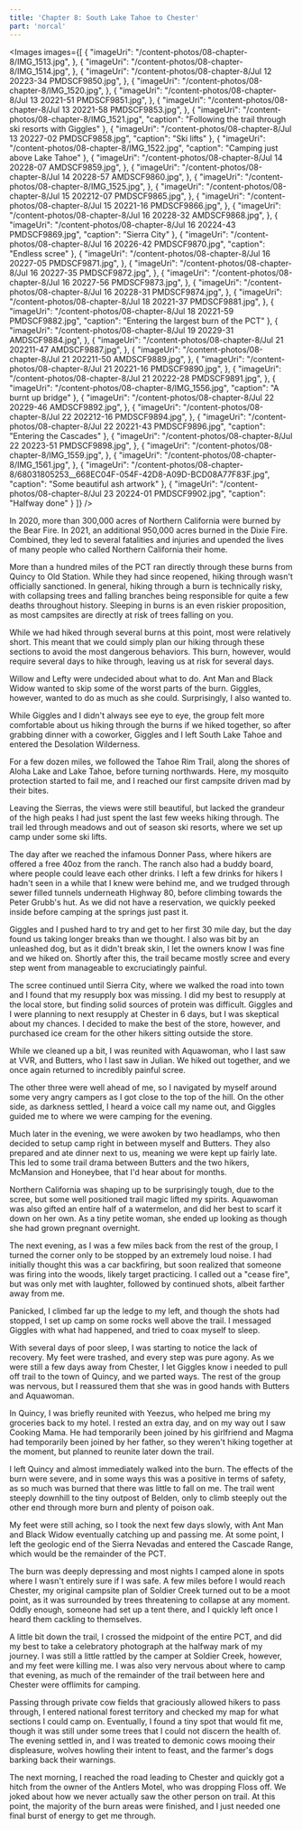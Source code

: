 ```yaml
---
title: 'Chapter 8: South Lake Tahoe to Chester'
part: 'norcal'
---
```


<script lang="ts">
import Images from '$lib/components/Images.svelte';
</script>

<Images images={[
{
"imageUri": "/content-photos/08-chapter-8/IMG_1513.jpg",
},
{
"imageUri": "/content-photos/08-chapter-8/IMG_1514.jpg",
},
{
"imageUri": "/content-photos/08-chapter-8/Jul 12 20223-34 PMDSCF9850.jpg",
},
{
"imageUri": "/content-photos/08-chapter-8/IMG_1520.jpg",
},
{
"imageUri": "/content-photos/08-chapter-8/Jul 13 20221-51 PMDSCF9851.jpg",
},
{
"imageUri": "/content-photos/08-chapter-8/Jul 13 20221-58 PMDSCF9853.jpg",
},
{
"imageUri": "/content-photos/08-chapter-8/IMG_1521.jpg",
"caption": "Following the trail through ski resorts with Giggles"
},
{
"imageUri": "/content-photos/08-chapter-8/Jul 13 20227-02 PMDSCF9858.jpg",
"caption": "Ski lifts"
},
{
"imageUri": "/content-photos/08-chapter-8/IMG_1522.jpg",
"caption": "Camping just above Lake Tahoe"
},
{
"imageUri": "/content-photos/08-chapter-8/Jul 14 20228-07 AMDSCF9859.jpg",
},
{
"imageUri": "/content-photos/08-chapter-8/Jul 14 20228-57 AMDSCF9860.jpg",
},
{
"imageUri": "/content-photos/08-chapter-8/IMG_1525.jpg",
},
{
"imageUri": "/content-photos/08-chapter-8/Jul 15 202212-07 PMDSCF9865.jpg",
},
{
"imageUri": "/content-photos/08-chapter-8/Jul 15 20221-16 PMDSCF9866.jpg",
},
{
"imageUri": "/content-photos/08-chapter-8/Jul 16 20228-32 AMDSCF9868.jpg",
},
{
"imageUri": "/content-photos/08-chapter-8/Jul 16 20224-43 PMDSCF9869.jpg",
"caption": "Sierra City"
},
{
"imageUri": "/content-photos/08-chapter-8/Jul 16 20226-42 PMDSCF9870.jpg",
"caption": "Endless scree"
},
{
"imageUri": "/content-photos/08-chapter-8/Jul 16 20227-05 PMDSCF9871.jpg",
},
{
"imageUri": "/content-photos/08-chapter-8/Jul 16 20227-35 PMDSCF9872.jpg",
},
{
"imageUri": "/content-photos/08-chapter-8/Jul 16 20227-56 PMDSCF9873.jpg",
},
{
"imageUri": "/content-photos/08-chapter-8/Jul 16 20228-31 PMDSCF9874.jpg",
},
{
"imageUri": "/content-photos/08-chapter-8/Jul 18 20221-37 PMDSCF9881.jpg",
},
{
"imageUri": "/content-photos/08-chapter-8/Jul 18 20221-59 PMDSCF9882.jpg",
"caption": "Entering the largest burn of the PCT"
},
{
"imageUri": "/content-photos/08-chapter-8/Jul 19 20229-31 AMDSCF9884.jpg",
},
{
"imageUri": "/content-photos/08-chapter-8/Jul 21 202211-47 AMDSCF9887.jpg",
},
{
"imageUri": "/content-photos/08-chapter-8/Jul 21 202211-50 AMDSCF9889.jpg",
},
{
"imageUri": "/content-photos/08-chapter-8/Jul 21 20221-16 PMDSCF9890.jpg",
},
{
"imageUri": "/content-photos/08-chapter-8/Jul 21 20222-28 PMDSCF9891.jpg",
},
{
"imageUri": "/content-photos/08-chapter-8/IMG_1556.jpg",
"caption": "A burnt up bridge"
},
{
"imageUri": "/content-photos/08-chapter-8/Jul 22 20229-46 AMDSCF9892.jpg",
},
{
"imageUri": "/content-photos/08-chapter-8/Jul 22 202212-16 PMDSCF9894.jpg",
},
{
"imageUri": "/content-photos/08-chapter-8/Jul 22 20221-43 PMDSCF9896.jpg",
"caption": "Entering the Cascades"
},
{
"imageUri": "/content-photos/08-chapter-8/Jul 22 20223-51 PMDSCF9898.jpg",
},
{
"imageUri": "/content-photos/08-chapter-8/IMG_1559.jpg",
},
{
"imageUri": "/content-photos/08-chapter-8/IMG_1561.jpg",
},
{
"imageUri": "/content-photos/08-chapter-8/68031805253__668EC04F-054F-42D8-A09D-BCD08A77F83F.jpg",
"caption": "Some beautiful ash artwork"
},
{
"imageUri": "/content-photos/08-chapter-8/Jul 23 20224-01 PMDSCF9902.jpg",
"caption": "Halfway done"
}
]} />

In 2020, more than 300,000 acres of Northern California were burned by the Bear Fire. In 2021, an additional 950,000
acres burned in the Dixie Fire. Combined, they led to several fatalities and injuries and upended the lives of many
people who called Northern California their home.

More than a hundred miles of the PCT ran directly through these burns from Quincy to Old Station. While they had since
reopened, hiking through wasn't officially sanctioned. In general, hiking through a burn is technically risky, with
collapsing trees and falling branches being responsible for quite a few deaths throughout history. Sleeping in burns is
an even riskier proposition, as most campsites are directly at risk of trees falling on you.

While we had hiked through several burns at this point, most were relatively short. This meant that we could simply plan
our hiking through these sections to avoid the most dangerous behaviors. This burn, however, would require several days
to hike through, leaving us at risk for several days.

Willow and Lefty were undecided about what to do. Ant Man and Black Widow wanted to skip some of the worst parts of the
burn. Giggles, however, wanted to do as much as she could. Surprisingly, I also wanted to.

While Giggles and I didn't always see eye to eye, the group felt more comfortable about us hiking through the burns if
we hiked together, so after grabbing dinner with a coworker, Giggles and I left South Lake Tahoe and entered the
Desolation Wilderness.

For a few dozen miles, we followed the Tahoe Rim Trail, along the shores of Aloha Lake and Lake Tahoe, before turning
northwards. Here, my mosquito protection started to fail me, and I reached our first campsite driven mad by their bites.

Leaving the Sierras, the views were still beautiful, but lacked the grandeur of the high peaks I had just spent the last
few weeks hiking through. The trail led through meadows and out of season ski resorts, where we set up camp under some
ski lifts.

The day after we reached the infamous Donner Pass, where hikers are offered a free 40oz from the ranch. The ranch also
had a buddy board, where people could leave each other drinks. I left a few drinks for hikers I hadn't seen in a while
that I knew were behind me, and we trudged through sewer filled tunnels underneath Highway 80, before climbing towards
the Peter Grubb's hut. As we did not have a reservation, we quickly peeked inside before camping at the springs just
past it.

Giggles and I pushed hard to try and get to her first 30 mile day, but the day found us taking longer breaks than we
thought. I also was bit by an unleashed dog, but as it didn't break skin, I let the owners know I was fine and we hiked
on. Shortly after this, the trail became mostly scree and every step went from manageable to excruciatingly painful.

The scree continued until Sierra City, where we walked the road into town and I found that my resupply box was missing.
I did my best to resupply at the local store, but finding solid sources of protein was difficult. Giggles and I were
planning to next resupply at Chester in 6 days, but I was skeptical about my chances. I decided to make the best of the
store, however, and purchased ice cream for the other hikers sitting outside the store.

While we cleaned up a bit, I was reunited with Aquawoman, who I last saw at VVR, and Butters, who I last saw in Julian.
We hiked out together, and we once again returned to incredibly painful scree.

The other three were well ahead of me, so I navigated by myself around some very angry campers as I got close to the top
of the hill. On the other side, as darkness settled, I heard a voice call my name out, and Giggles guided me to where we
were camping for the evening.

Much later in the evening, we were awoken by two headlamps, who then decided to setup camp right in between myself and
Butters. They also prepared and ate dinner next to us, meaning we were kept up fairly late. This led to some trail drama
between Butters and the two hikers, McMansion and Honeybee, that I'd hear about for months.

Northern California was shaping up to be surprisingly tough, due to the scree, but some well positioned trail magic
lifted my spirits. Aquawoman was also gifted an entire half of a watermelon, and did her best to scarf it down on her
own. As a tiny petite woman, she ended up looking as though she had grown pregnant overnight.

The next evening, as I was a few miles back from the rest of the group, I turned the corner only to be stopped by an
extremely loud noise. I had initially thought this was a car backfiring, but soon realized that someone was firing into
the woods, likely target practicing. I called out a "cease fire", but was only met with laughter, followed by continued
shots, albeit farther away from me.

Panicked, I climbed far up the ledge to my left, and though the shots had stopped, I set up camp on some rocks well
above the trail. I messaged Giggles with what had happened, and tried to coax myself to sleep.

With several days of poor sleep, I was starting to notice the lack of recovery. My feet were trashed, and every step was
pure agony. As we were still a few days away from Chester, I let Giggles know i needed to pull off trail to the town of
Quincy, and we parted ways. The rest of the group was nervous, but I reassured them that she was in good hands with
Butters and Aquawoman.

In Quincy, I was briefly reunited with Yeezus, who helped me bring my groceries back to my hotel. I rested an extra day,
and on my way out I saw Cooking Mama. He had temporarily been joined by his girlfriend and Magma had temporarily been
joined by her father, so they weren't hiking together at the moment, but planned to reunite later down the trail.

I left Quincy and almost immediately walked into the burn. The effects of the burn were severe, and in some ways this
was a positive in terms of safety, as so much was burned that there was little to fall on me. The trail went steeply
downhill to the tiny outpost of Belden, only to climb steeply out the other end through more burn and plenty of poison
oak.

My feet were still aching, so I took the next few days slowly, with Ant Man and Black Widow eventually catching up and
passing me. At some point, I left the geologic end of the Sierra Nevadas and entered the Cascade Range, which would be
the remainder of the PCT.

The burn was deeply depressing and most nights I camped alone in spots where I wasn't entirely sure if I was safe. A few
miles before I would reach Chester, my original campsite plan of Soldier Creek turned out to be a moot point, as it was
surrounded by trees threatening to collapse at any moment. Oddly enough, someone had set up a tent there, and I quickly
left once I heard them cackling to themselves.

A little bit down the trail, I crossed the midpoint of the entire PCT, and did my best to take a celebratory photograph
at the halfway mark of my journey. I was still a little rattled by the camper at Soldier Creek, however, and my feet
were killing me. I was also very nervous about where to camp that evening, as much of the remainder of the trail between
here and Chester were offlimits for camping.

Passing through private cow fields that graciously allowed hikers to pass through, I entered national forest territory
and checked my map for what sections I could camp on. Eventually, I found a tiny spot that would fit me, though it was
still under some trees that I could not discern the health of. The evening settled in, and I was treated to demonic cows
mooing their displeasure, wolves howling their intent to feast, and the farmer's dogs barking back their warnings.

The next morning, I reached the road leading to Chester and quickly got a hitch from the owner of the Antlers Motel, who
was dropping Floss off. We joked about how we never actually saw the other person on trail. At this point, the majority
of the burn areas were finished, and I just needed one final burst of energy to get me through.
